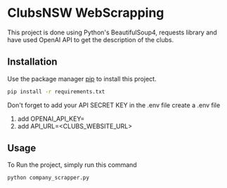 # ClubsNSW WebScrapping

This project is done using Python's BeautifulSoup4, requests library and have used OpenAI API to get the description of the clubs.

## Installation

Use the package manager [pip](https://pip.pypa.io/en/stable/) to install this project.

```bash
pip install -r requirements.txt
```
Don't forget to add your API SECRET KEY in the .env file
create a .env file 
1) add OPENAI_API_KEY=<API-KEY>
2) add API_URL=<CLUBS_WEBSITE_URL>

## Usage
To Run the project, simply run this command

```python
python company_scrapper.py
```

